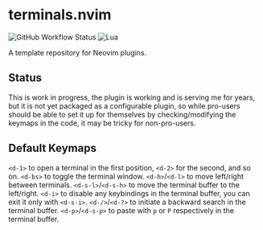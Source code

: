 # terminals.nvim

![GitHub Workflow Status](https://img.shields.io/github/actions/workflow/status/sassanh/terminals.nvim/lint-test.yml?branch=main&style=for-the-badge)
![Lua](https://img.shields.io/badge/Made%20with%20Lua-blueviolet.svg?style=for-the-badge&logo=lua)

A template repository for Neovim plugins.

## Status

This is work in progress, the plugin is working and is serving me for years, but it is not yet packaged as a configurable plugin, so while pro-users should be able to set it up for themselves by checking/modifying the keymaps in the code, it may be tricky for non-pro-users.

## Default Keymaps

`<d-1>` to open a terminal in the first position, `<d-2>` for the second, and so on.
`<d-bs>` to toggle the terminal window.
`<d-h>`/`<d-l>` to move left/right between terminals.
`<d-s-l>`/`<d-s-h>` to move the terminal buffer to the left/right.
`<d-i>` to disable any keybindings in the terminal buffer, you can exit it only with `<d-s-i>`.
`<d-/>`/`<d-?>` to initiate a backward search in the terminal buffer.
`<d-p>`/`<d-s-p>` to paste with `p` or `P` respectively in the terminal buffer.
